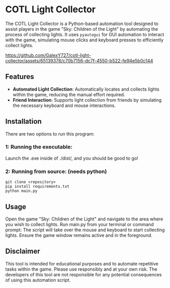 # COTL Light Collector

The COTL Light Collector is a Python-based automation tool designed to assist players in the game "Sky: Children of the Light" by automating the process of collecting lights. It uses `pyautogui` for GUI automation to interact with the game, simulating mouse clicks and keyboard presses to efficiently collect lights.

https://github.com/GalexY727/cotl-light-collector/assets/65139378/c70b7156-dc7f-4550-b522-fe94e5b0c144

## Features

- **Automated Light Collection**: Automatically locates and collects lights within the game, reducing the manual effort required.
- **Friend Interaction**: Supports light collection from friends by simulating the necessary keyboard and mouse interactions.

## Installation

There are two options to run this program:
### 1: Running the executable:
Launch the .exe inside of ./dist/, and you should be good to go!
### 2: Running from source: (needs python)
```
git clone <repository>
pip install requirements.txt
python main.py
```

## Usage

Open the game "Sky: Children of the Light" and navigate to the area where you wish to collect lights.
Run main.py from your terminal or command prompt:
The script will take over the mouse and keyboard to start collecting lights. Ensure the game window remains active and in the foreground.

## Disclaimer

This tool is intended for educational purposes and to automate repetitive tasks within the game. Please use responsibly and at your own risk. The developers of this tool are not responsible for any potential consequences of using this automation script.

